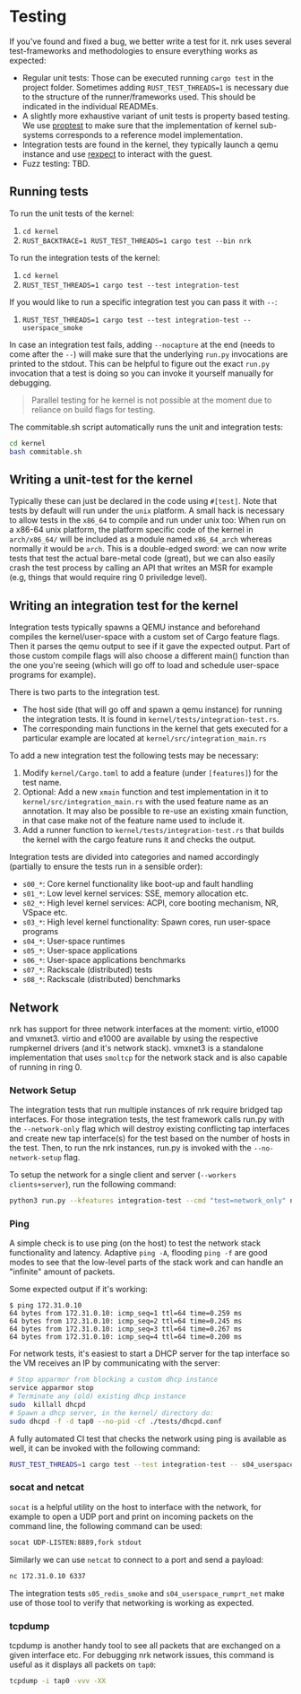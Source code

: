# Testing

If you've found and fixed a bug, we better write a test for it. nrk uses
several test-frameworks and methodologies to ensure everything works as
expected:

- Regular unit tests: Those can be executed running `cargo test` in the project
  folder. Sometimes adding `RUST_TEST_THREADS=1` is necessary due to the
  structure of the runner/frameworks used. This should be indicated in the
  individual READMEs.
- A slightly more exhaustive variant of unit tests is property based testing. We
  use [proptest](https://github.com/altsysrq/proptest) to make sure that the
  implementation of kernel sub-systems corresponds to a reference model
  implementation.
- Integration tests are found in the kernel, they typically launch a qemu
  instance and use [rexpect](https://github.com/philippkeller/rexpect) to
  interact with the guest.
- Fuzz testing: TBD.

## Running tests

To run the unit tests of the kernel:

1. `cd kernel`
1. `RUST_BACKTRACE=1 RUST_TEST_THREADS=1 cargo test --bin nrk`

To run the integration tests of the kernel:

1. `cd kernel`
1. `RUST_TEST_THREADS=1 cargo test --test integration-test`

If you would like to run a specific integration test you can pass it with `--`:

1. `RUST_TEST_THREADS=1 cargo test --test integration-test -- userspace_smoke`

In case an integration test fails, adding `--nocapture` at the end (needs to
come after the `--`) will make sure that the underlying `run.py` invocations are
printed to the stdout. This can be helpful to figure out the exact `run.py`
invocation that a test is doing so you can invoke it yourself manually for
debugging.

> Parallel testing for he kernel is not possible at the moment due to reliance
> on build flags for testing.

The commitable.sh script automatically runs the unit and integration tests:

```bash
cd kernel
bash commitable.sh
```

## Writing a unit-test for the kernel

Typically these can just be declared in the code using `#[test]`. Note that
tests by default will run under the `unix` platform. A small hack is necessary
to allow tests in the `x86_64` to compile and run under unix too: When run on a
x86-64 unix platform, the platform specific code of the kernel in `arch/x86_64/`
will be included as a module named `x86_64_arch` whereas normally it would be
`arch`. This is a double-edged sword: we can now write tests that test the
actual bare-metal code (great), but we can also easily crash the test process by
calling an API that writes an MSR for example (e.g, things that would require
ring 0 priviledge level).

## Writing an integration test for the kernel

Integration tests typically spawns a QEMU instance and beforehand compiles the
kernel/user-space with a custom set of Cargo feature flags. Then it parses the
qemu output to see if it gave the expected output. Part of those custom compile
flags will also choose a different main() function than the one you're seeing
(which will go off to load and schedule user-space programs for example).

There is two parts to the integration test.

- The host side (that will go off and spawn a qemu instance) for running the
  integration tests. It is found in `kernel/tests/integration-test.rs`.
- The corresponding main functions in the kernel that gets executed for a
  particular example are located at `kernel/src/integration_main.rs`

To add a new integration test the following tests may be necessary:

1. Modify `kernel/Cargo.toml` to add a feature (under `[features]`) for the test
   name.
1. Optional: Add a new `xmain` function and test implementation in it to
   `kernel/src/integration_main.rs` with the used feature name as an annotation.
   It may also be possible to re-use an existing xmain function, in that case
   make not of the feature name used to include it.
1. Add a runner function to `kernel/tests/integration-test.rs` that builds the
   kernel with the cargo feature runs it and checks the output.

Integration tests are divided into categories and named accordingly (partially
to ensure the tests run in a sensible order):
* ```s00_*```: Core kernel functionality like boot-up and fault handling
* ```s01_*```: Low level kernel services: SSE, memory allocation etc.
* ```s02_*```: High level kernel services: ACPI, core booting mechanism, NR, VSpace etc.
* ```s03_*```: High level kernel functionality: Spawn cores, run user-space programs
* ```s04_*```: User-space runtimes
* ```s05_*```: User-space applications
* ```s06_*```: User-space applications benchmarks
* ```s07_*```: Rackscale (distributed) tests
* ```s08_*```: Rackscale (distributed) benchmarks 

## Network

nrk has support for three network interfaces at the moment: virtio, e1000 and
vmxnet3. virtio and e1000 are available by using the respective rumpkernel
drivers (and it's network stack). vmxnet3 is a standalone implementation that
uses `smoltcp` for the network stack and is also capable of running in ring 0.

### Network Setup

The integration tests that run multiple instances of nrk require
bridged tap interfaces. For those integration tests, the test framework calls
run.py with the `--network-only` flag which will destroy existing conflicting
tap interfaces and create new tap interface(s) for the test based on the
number of hosts in the test. Then, to run the nrk instances, run.py is invoked
with the `--no-network-setup` flag.

To setup the network for a single client and server (`--workers clients+server`), run the following command:

```bash
python3 run.py --kfeatures integration-test --cmd "test=network_only" net --workers 2 --network-only
```

### Ping

A simple check is to use ping (on the host) to test the network stack
functionality and latency. Adaptive `ping -A`, flooding `ping -f` are good modes
to see that the low-level parts of the stack work and can handle an "infinite"
amount of packets.

Some expected output if it's working:

```log
$ ping 172.31.0.10
64 bytes from 172.31.0.10: icmp_seq=1 ttl=64 time=0.259 ms
64 bytes from 172.31.0.10: icmp_seq=2 ttl=64 time=0.245 ms
64 bytes from 172.31.0.10: icmp_seq=3 ttl=64 time=0.267 ms
64 bytes from 172.31.0.10: icmp_seq=4 ttl=64 time=0.200 ms
```

For network tests, it's easiest to start a DHCP server for the tap interface so
the VM receives an IP by communicating with the server:

```bash
# Stop apparmor from blocking a custom dhcp instance
service apparmor stop
# Terminate any (old) existing dhcp instance
sudo  killall dhcpd
# Spawn a dhcp server, in the kernel/ directory do:
sudo dhcpd -f -d tap0 --no-pid -cf ./tests/dhcpd.conf
```

A fully automated CI test that checks the network using ping is available as
well, it can be invoked with the following command:

```bash
RUST_TEST_THREADS=1 cargo test --test integration-test -- s04_userspace_rumprt_net
```

### socat and netcat

`socat` is a helpful utility on the host to interface with the network, for
example to open a UDP port and print on incoming packets on the command line,
the following command can be used:

```bash
socat UDP-LISTEN:8889,fork stdout
```

Similarly we can use `netcat` to connect to a port and send a payload:

```bash
nc 172.31.0.10 6337
```

The integration tests `s05_redis_smoke` and `s04_userspace_rumprt_net` make use
of those tool to verify that networking is working as expected.

### tcpdump

tcpdump is another handy tool to see all packets that are exchanged on a given
interface etc. For debugging nrk network issues, this command is useful as it displays
all packets on `tap0`:

```bash
tcpdump -i tap0 -vvv -XX
```
